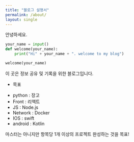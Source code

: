 ```yaml
---
title: "블로그 설명서"
permalink: /about/
layout: single
---
```


안녕하세요.

```python
your_name = input()
def welcome(your_name):
    print("Hi" + your_name + ". welcome to my blog")

welcome(your_name)
```

이 곳은 정보 공유 및 기록을 위한 블로그입니다.


* 목표
- python : 장고
- Front : 리액트
- JS : Node.js
- Network : Docker
- IOS : swift
- android : Kotlin

마스터는 아니지만 항목당 1개 이상의 프로젝트 완성하는 것을 목표!

